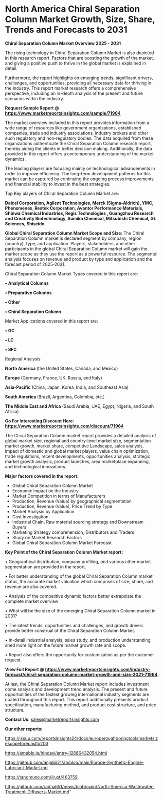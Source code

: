 # North America Chiral Separation Column Market Growth, Size, Share, Trends and Forecasts to 2031

<Strong> Chiral Separation Column Market Overview 2025 - 2031</strong>

The rising technology in Chiral Separation Column Market is also depicted in this research report. Factors that are boosting the growth of the market, and giving a positive push to thrive in the global market is explained in detail.

Furthermore, the report highlights on emerging trends, significant drivers, challenges, and opportunities, providing all necessary data for thriving in the industry. This report market research offers a comprehensive perspective, including an in-depth analysis of the present and future scenarios within the industry.

<strong>Request Sample Report @ <a href=https://www.marketreportsinsights.com/sample/71964>https://www.marketreportsinsights.com/sample/71964</a></strong>

The market overview included in this report provides information from a wide range of resources like government organizations, established companies, trade and industry associations, industry brokers and other such regulatory and non-regulatory bodies. The data acquired from these organizations authenticate the Chiral Separation Column research report, thereby aiding the clients in better decision making. Additionally, the data provided in this report offers a contemporary understanding of the market dynamics.

The leading players are focusing mainly on technological advancements in order to improve efficiency. The long-term development patterns for this market can be captured by continuing the ongoing process improvements and financial stability to invest in the best strategies.

Top Key players of Chiral Separation Column Market are:

<strong>Daicel Corporation, Agilent Technologies, Merck (Sigma-Aldrich), YMC, Phenomenex, Restek Corporation, Avantor Performance Materials, Shinwa Chemical Industries, Regis Technologies , Guangzhou Research and Creativity Biotechnology, Sumika Chemical, Mitsubishi Chemical, GL Sciences, Shiseido</strong>

<strong><b>Global Chiral Separation Column Market Scope and Size:</b></strong>
The Chiral Separation Column market is declared segment by company, region (country), type, and application. Players, stakeholders, and other participants in the global Chiral Separation Column market will gain the market scope as they use the report as a powerful resource. The segmental analysis focuses on revenue and product by type and application and the forecast period of 2025-2031.

Chiral Separation Column Market Types covered in this report are:

<strong>• Analytical Columns

• Preparative Columns

• Other

• Chiral Separation Column</strong>

Market Applications covered in this report are:

<strong>• GC

• LC

• SFC</strong> 

Regional Analysis

<strong>North America</strong> (the United States, Canada, and Mexico)

<strong>Europe</strong> (Germany, France, UK, Russia, and Italy)

<strong>Asia-Pacific</strong> (China, Japan, Korea, India, and Southeast Asia)

<strong>South America</strong> (Brazil, Argentina, Colombia, etc.)

<strong>The Middle East and Africa</strong> (Saudi Arabia, UAE, Egypt, Nigeria, and South Africa)

<strong>Go For Interesting Discount Here: <a href=https://www.marketreportsinsights.com/discount/71964>https://www.marketreportsinsights.com/discount/71964</a></strong>

The Chiral Separation Column market report provides a detailed analysis of global market size, regional and country-level market size, segmentation market growth, market share, competitive Landscape, sales analysis, impact of domestic and global market players, value chain optimization, trade regulations, recent developments, opportunities analysis, strategic market growth analysis, product launches, area marketplace expanding, and technological innovations.

<strong><b>Major factors covered in the report:</b></strong>
<ul>
  <li>Global Chiral Separation Column Market </li>
  <li>Economic Impact on the Industry</li>
  <li>Market Competition in terms of Manufacturers</li>
  <li>Production, Revenue (Value) by geographical segmentation</li>
  <li>Production, Revenue (Value), Price Trend by Type</li>
  <li>Market Analysis by Application</li>
  <li>Cost Investigation</li>
  <li>Industrial Chain, Raw material sourcing strategy and Downstream Buyers</li>
  <li>Marketing Strategy comprehension, Distributors and Traders</li>
  <li>Study on Market Research Factors</li>
  <li>Global Chiral Separation Column Market Forecast</li>
</ul>

<strong><b>Key Point of the Chiral Separation Column Market report:</b></strong>

• Geographical distribution, company profiling, and various other market segmentation are provided in the report.

• For better understanding of the global Chiral Separation Column market status, the accurate market valuation which comprises of size, share, and revenue are also covered.

• Analysis of the competitive dynamic factors better extrapolate the complete market overview

• What will be the size of the emerging Chiral Separation Column market in 2031?

• The latest trends, opportunities and challenges, and growth drivers provide better construal of the Chiral Separation Column Market.

• In-detail industrial analysis, sales study, and production understanding shed more light on the future market growth rate and scope.

• Report also offers the opportunity for customization as per the customer request.

<strong><b>View Full Report @ <a href=https://www.marketreportsinsights.com/industry-forecast/chiral-separation-column-market-growth-and-size-2021-71964>https://www.marketreportsinsights.com/industry-forecast/chiral-separation-column-market-growth-and-size-2021-71964</a></b></strong>


At last, the Chiral Separation Column Market report includes investment come analysis and development trend analysis. The present and future opportunities of the fastest growing international industry segments are coated throughout this report. This report additionally presents product specification, manufacturing method, and product cost structure, and price structure.

<strong>Contact Us:</strong>
sales@marketreportsinsights.com

<strong>Our other reports:</strong>

<a href=https://issuu.com/reportsinsights24/docs/europeroughboringtoolsmarketsizescopeforecastto203>https://issuu.com/reportsinsights24/docs/europeroughboringtoolsmarketsizescopeforecastto203</a>

<a href=https://ameblo.jp/hindavi/entry-12886432054.html>https://ameblo.jp/hindavi/entry-12886432054.html</a>

<a href=https://github.com/anjaliiii21/aa/blob/main/Europe-Synthetic-Engine-Lubricant-Market.md>https://github.com/anjaliiii21/aa/blob/main/Europe-Synthetic-Engine-Lubricant-Market.md</a>

<a href=https://tanomuno.com/illust/463759>https://tanomuno.com/illust/463759</a>

<a href=https://github.com/radha651/news/blob/main/North-America-Wastewater-Treatment-Diffusers-Market.md>https://github.com/radha651/news/blob/main/North-America-Wastewater-Treatment-Diffusers-Market.md</a>"

